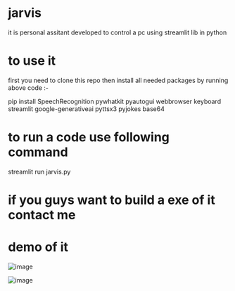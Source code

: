 # jarvis
it is personal assitant developed to control a pc using streamlit lib in python

# to use it 
first you need to clone this repo then install all needed packages by running above code :-

pip install SpeechRecognition pywhatkit pyautogui webbrowser keyboard streamlit google-generativeai pyttsx3 pyjokes base64

# to run a code use following command
streamlit run jarvis.py

# if you guys want to build a exe of it contact me

# demo of it
![image](https://github.com/user-attachments/assets/18532600-7ac0-4f72-af6f-427080b03c93)

![image](https://github.com/user-attachments/assets/ece5181e-8511-4c6d-bc3d-6a5656623c23)

